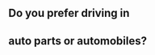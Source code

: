 <h2 class="text-shadow">Do you prefer driving in</h2>
<h2 class="text-shadow">auto parts or automobiles?</h2>
